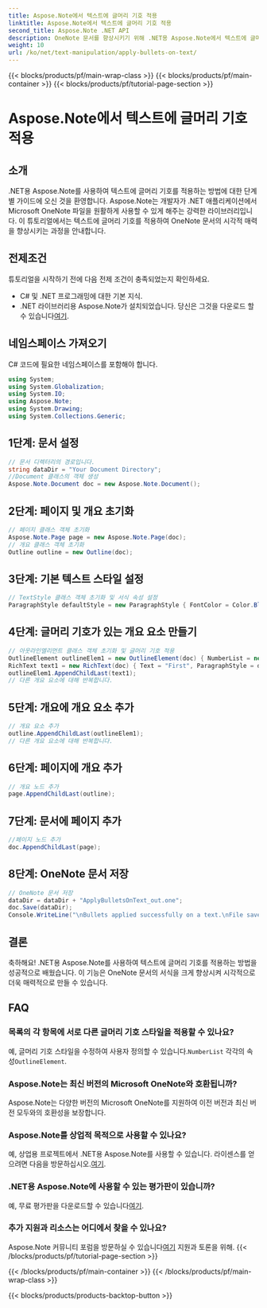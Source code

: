 ```yaml
---
title: Aspose.Note에서 텍스트에 글머리 기호 적용
linktitle: Aspose.Note에서 텍스트에 글머리 기호 적용
second_title: Aspose.Note .NET API
description: OneNote 문서를 향상시키기 위해 .NET용 Aspose.Note에서 텍스트에 글머리 기호를 적용하는 방법을 알아보세요. 효과적인 포맷을 위해서는 이 단계별 가이드를 따르세요.
weight: 10
url: /ko/net/text-manipulation/apply-bullets-on-text/
---
```


{{< blocks/products/pf/main-wrap-class >}}
{{< blocks/products/pf/main-container >}}
{{< blocks/products/pf/tutorial-page-section >}}

# Aspose.Note에서 텍스트에 글머리 기호 적용

## 소개
.NET용 Aspose.Note를 사용하여 텍스트에 글머리 기호를 적용하는 방법에 대한 단계별 가이드에 오신 것을 환영합니다. Aspose.Note는 개발자가 .NET 애플리케이션에서 Microsoft OneNote 파일을 원활하게 사용할 수 있게 해주는 강력한 라이브러리입니다. 이 튜토리얼에서는 텍스트에 글머리 기호를 적용하여 OneNote 문서의 시각적 매력을 향상시키는 과정을 안내합니다.
## 전제조건
튜토리얼을 시작하기 전에 다음 전제 조건이 충족되었는지 확인하세요.
- C# 및 .NET 프로그래밍에 대한 기본 지식.
-  .NET 라이브러리용 Aspose.Note가 설치되었습니다. 당신은 그것을 다운로드 할 수 있습니다[여기](https://releases.aspose.com/note/net/).
## 네임스페이스 가져오기
C# 코드에 필요한 네임스페이스를 포함해야 합니다.
```csharp
using System;
using System.Globalization;
using System.IO;
using Aspose.Note;
using System.Drawing;
using System.Collections.Generic;
```
## 1단계: 문서 설정
```csharp
// 문서 디렉터리의 경로입니다.
string dataDir = "Your Document Directory";
//Document 클래스의 객체 생성
Aspose.Note.Document doc = new Aspose.Note.Document();
```
## 2단계: 페이지 및 개요 초기화
```csharp
// 페이지 클래스 객체 초기화
Aspose.Note.Page page = new Aspose.Note.Page(doc);
// 개요 클래스 객체 초기화
Outline outline = new Outline(doc);
```
## 3단계: 기본 텍스트 스타일 설정
```csharp
// TextStyle 클래스 객체 초기화 및 서식 속성 설정
ParagraphStyle defaultStyle = new ParagraphStyle { FontColor = Color.Black, FontName = "Arial", FontSize = 10 };
```
## 4단계: 글머리 기호가 있는 개요 요소 만들기
```csharp
// 아웃라인엘리먼트 클래스 객체 초기화 및 글머리 기호 적용
OutlineElement outlineElem1 = new OutlineElement(doc) { NumberList = new NumberList("*", "Arial", 10) };
RichText text1 = new RichText(doc) { Text = "First", ParagraphStyle = defaultStyle };
outlineElem1.AppendChildLast(text1);
// 다른 개요 요소에 대해 반복합니다.
```
## 5단계: 개요에 개요 요소 추가
```csharp
// 개요 요소 추가
outline.AppendChildLast(outlineElem1);
// 다른 개요 요소에 대해 반복합니다.
```
## 6단계: 페이지에 개요 추가
```csharp
// 개요 노드 추가
page.AppendChildLast(outline);
```
## 7단계: 문서에 페이지 추가
```csharp
//페이지 노드 추가
doc.AppendChildLast(page);
```
## 8단계: OneNote 문서 저장
```csharp
// OneNote 문서 저장
dataDir = dataDir + "ApplyBulletsOnText_out.one"; 
doc.Save(dataDir);
Console.WriteLine("\nBullets applied successfully on a text.\nFile saved at " + dataDir); 
```
## 결론
축하해요! .NET용 Aspose.Note를 사용하여 텍스트에 글머리 기호를 적용하는 방법을 성공적으로 배웠습니다. 이 기능은 OneNote 문서의 서식을 크게 향상시켜 시각적으로 더욱 매력적으로 만들 수 있습니다.
## FAQ
### 목록의 각 항목에 서로 다른 글머리 기호 스타일을 적용할 수 있나요?
 예, 글머리 기호 스타일을 수정하여 사용자 정의할 수 있습니다.`NumberList` 각각의 속성`OutlineElement`.
### Aspose.Note는 최신 버전의 Microsoft OneNote와 호환됩니까?
Aspose.Note는 다양한 버전의 Microsoft OneNote를 지원하여 이전 버전과 최신 버전 모두와의 호환성을 보장합니다.
### Aspose.Note를 상업적 목적으로 사용할 수 있나요?
 예, 상업용 프로젝트에서 .NET용 Aspose.Note를 사용할 수 있습니다. 라이센스를 얻으려면 다음을 방문하십시오.[여기](https://purchase.aspose.com/buy).
### .NET용 Aspose.Note에 사용할 수 있는 평가판이 있습니까?
 예, 무료 평가판을 다운로드할 수 있습니다[여기](https://releases.aspose.com/).
### 추가 지원과 리소스는 어디에서 찾을 수 있나요?
 Aspose.Note 커뮤니티 포럼을 방문하실 수 있습니다[여기](https://forum.aspose.com/c/note/28) 지원과 토론을 위해.
{{< /blocks/products/pf/tutorial-page-section >}}

{{< /blocks/products/pf/main-container >}}
{{< /blocks/products/pf/main-wrap-class >}}

{{< blocks/products/products-backtop-button >}}
